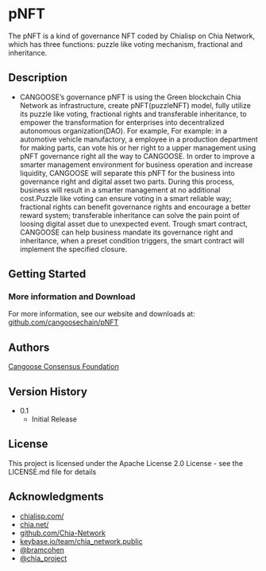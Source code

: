 # pNFT

The pNFT is a kind of governance NFT coded by Chialisp on Chia Network, which has three functions: puzzle like voting mechanism, fractional and inheritance.

## Description

* CANGOOSE’s governance pNFT is using the Green blockchain Chia Network as infrastructure, create pNFT(puzzleNFT) model, fully utilize its puzzle like voting, fractional rights and transferable inheritance, to empower the transformation for enterprises into decentralized autonomous organization(DAO). For example, For example: in a automotive vehicle manufactory, a employee in a production department for making parts, can vote his or her right to a upper management using pNFT governance right all the way to CANGOOSE. In order to improve a smarter management environment for business operation and increase liquidity, CANGOOSE will separate this pNFT for the business into governance right and digital asset two parts. During this process, business will result in a smarter management at no additional cost.Puzzle like voting can ensure voting in a smart reliable way; fractional rights can benefit governance rights and encourage a better reward system; transferable inheritance can solve the pain point of loosing digital asset due to unexpected event. Trough smart contract, CANGOOSE can help business mandate its governance right and inheritance, when a preset condition triggers, the smart contract will implement the specified closure.

## Getting Started

### More information and Download

For more information, see our website and downloads at: [github.com/cangoosechain/pNFT](https://github.com/cangoosechain/pNFT)

## Authors

[Cangoose Consensus Foundation](https://www.cencondata.com/cangoose)

## Version History

* 0.1
    * Initial Release

## License

This project is licensed under the Apache License 2.0 License - see the LICENSE.md file for details

## Acknowledgments

* [chialisp.com/](https://chialisp.com/)
* [chia.net/](https://www.chia.net/)
* [github.com/Chia-Network](https://github.com/Chia-Network)
* [keybase.io/team/chia_network.public](https://keybase.io/team/chia_network.public)
* [@bramcohen](https://twitter.com/bramcohen)
* [@chia_project](https://twitter.com/chia_project)
